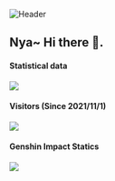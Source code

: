 ![Header](https://capsule-render.vercel.app/api?type=Waving&color=timeGradient&height=200&animation=fadeIn&section=header&text=RimuruChan&fontSize=60)

Nya~ Hi there 🖖. 
---
#### Statistical data
![](https://github-readme-stats.vercel.app/api?username=RimuruChan&show_icons=true&title_color=FFFFFF&icon_color=FFFFFF&text_color=FFFFFF&bg_color=8e8cd8)

#### Visitors (Since 2021/11/1)
![](https://count.getloli.com/get/@RimuruChan?theme=rule34)

#### Genshin Impact Statics
![](https://genshin-card.getloli.com/rand/268328506.png)
